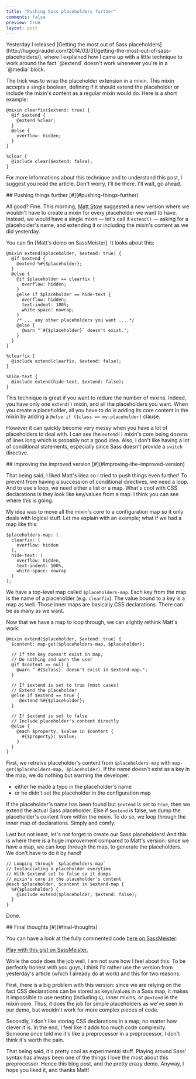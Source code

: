 ```yaml
---
title: "Pushing Sass placeholders further"
comments: false
preview: true
layout: post
---
```

<section>
Yesterday I released [Getting the most out of Sass placeholders](http://hugogiraudel.com/2014/03/31/getting-the-most-out-of-sass-placeholders/), where I explained how I came up with a little technique to work around the fact `@extend` doesn't work whenever you're in a `@media` block. 

The trick was to wrap the placeholder extension in a mixin. This mixin accepts a single boolean, defining if it should extend the placeholder or include the mixin's content as a regular mixin would do. Here is a short example:

<pre class="language-scss"><code>@mixin clearfix($extend: true) {
  @if $extend {
    @extend %clear;
  }
  @else {
    overflow: hidden;
  }
}

%clear {
  @include clear($extend: false);
}</code></pre>

For more informations about this technique and to understand this post, I suggest you read the article. Don't worry, I'll be there. I'll wait, go ahead.
</section>
<section id="pushing-things-further">
## Pushing things further [#](#pushing-things-further)

All good? Fine. This morning, [Matt Stow](https://twitter.com/stowball) suggested a new version where we wouldn't have to create a mixin for every placeholder we want to have. Instead, we would have a single mixin &mdash; let's call it `extend()` &mdash; asking for a placeholder's name, and extending it or including the mixin's content as we did yesterday.

You can fin [Matt's demo on SassMeister]. It looks about this:

<pre class="language-scss"><code>@mixin extend($placeholder, $extend: true) {
  @if $extend {
    @extend %#{$placeholder};
  }
  @else {
    @if $placeholder == clearfix {
      overflow: hidden;
    }
    @else if $placeholder == hide-text {
      overflow: hidden;
      text-indent: 100%;
      white-space: nowrap;
    }
    /* ... any other placeholders you want ... */
    @else {
      @warn "`#{$placeholder}` doesn't exist.";
    }
  }
}

%clearfix {
  @include extend(clearfix, $extend: false);
}

%hide-text {
  @include extend(hide-text, $extend: false);
}</code></pre>

This technique is great if you want to redure the number of mixins. Indeed, you have only one `extend()` mixin, and all the placeholders you want. When you create a placeholder, all you have to do is adding its core content in the mixin by adding a `@else if ($class == my-placeholder)` clause.

However it can quickly become very messy when you have a lot of placeholders to deal with. I can see the `extend()` mixin's core being dozens of lines long which is probably not a good idea. Also, I don't like having a lot of conditional statements, especially since Sass doesn't provide a `switch` directive.
</section>
<section id="improving-the-improved-version">
## Improving the improved version [#](#improving-the-improved-version)

That being said, I liked Matt's idea so I tried to push things even further! To prevent from having a succession of conditional directives, we need a loop. And to use a loop, we need either a list or a map. What's cool with CSS declarations is they look like key/values from a map. I think you can see where this is going.

My idea was to move all the mixin's core to a configuration map so it only deals with logical stuff. Let me explain with an example; what if we had a map like this:

<pre class="language-scss"><code>$placeholders-map: (
  clearfix: (
    overflow: hidden
  ),
  hide-text: (
    overflow: hidden,
    text-indent: 100%,
    white-space: nowrap
  )
);</code></pre>

We have a top-level map called `$placeholders-map`. Each key from the map is the name of a placeholder (e.g. `clearfix`). The value bound to a key is a map as well. Those inner maps are basically CSS declarations. There can be as many as we want.

Now that we have a map to loop through, we can slightly rethink Matt's work:

<pre class="language-scss"><code>@mixin extend($placeholder, $extend: true) {
  $content: map-get($placeholders-map, $placeholder);
  
  // If the key doesn't exist in map, 
  // Do nothing and warn the user
  @if $content == null {
    @warn "`#{$class}` doesn't exist in $extend-map.";
  }
  
  // If $extend is set to true (most cases)
  // Extend the placeholder
  @else if $extend == true {
     @extend %#{$placeholder};
  }
  
  // If $extend is set to false
  // Include placeholder's content directly
  @else {
    @each $property, $value in $content {
      #{$property}: $value;
    }
  }
}</code></pre>

First, we retreive placeholder's content from `$placeholders-map` with `map-get($placeholders-map, $placeholder)`. If the name doesn't exist as a key in the map, we do nothing but warning the developer:

* either he made a typo in the placeholder's name
* or he didn't set the placeholder in the configuration map

If the placeholder's name has been found but `$extend` is set to `true`, then we extend the actual Sass placeholder. Else if `$extend` is false, we dump the placeholder's content from within the mixin. To do so, we loop through the inner map of declarations. Simply and comfy.

Last but not least, let's not forget to create our Sass placeholders! And this is where there is a huge improvement compared to Matt's version: since we have a map, we can loop through the map, to generate the placeholders. We don't have to do it by hand!

<pre class="language-scss"><code>// Looping through `$placeholders-map`
// Instanciating a placeholder everytime
// With $extend set to false so it dumps 
// mixin's core in the placeholder's content
@each $placeholder, $content in $extend-map {
  %#{$placeholder} {
    @include extend($placeholder, $extend: false);
  }
}</code></pre>

Done.
</section>
<section id="final-thoughts">
## Final thoughts [#](#final-thoughts) 

You can have a look at the fully commented code [here on SassMeister](http://sassmeister.com/gist/9910527):

<p class="sassmeister" data-gist-id="9910527" data-height="480"><a href="http://sassmeister.com/gist/9910527">Play with this gist on SassMeister.</a></p><script src="http://static.sassmeister.com/js/embed.js" async></script>

While the code does the job well, I am not sure how I feel about this. To be perfectly honest with you guys, I think I'd rather use the version from yesterday's article (which I already do at work) and this for two reasons.

First, there is a big problem with this version: since we are relying on the fact CSS declarations can be stored as keys/values in a Sass map, it makes it impossible to use nesting (including `&`), inner mixins, or `@extend` in the mixin core. Thus, it does the job for simple placeholders as we've seen in our demo, but wouldn't work for more complex pieces of code.

Secondly, I don't like storing CSS declarations in a map, no matter how clever it is. In the end, I feel like it adds too much code complexity. Someone once told me it's like a preprocessor in a preprocessor. I don't think it's worth the pain.

That being said, it's pretty cool as experimental stuff. Playing around Sass' syntax has always been one of the things I love the most about this preprocessor. Hence this blog post, and the pretty crazy demo. Anyway, I hope you liked it, and thanks Matt!
</section>

